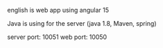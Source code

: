 english is web app using angular 15

Java is using for the server (java 1.8, Maven, spring)

server port: 10051
web port: 10050
